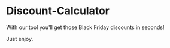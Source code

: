 # Discount-Calculator

With our tool you'll get those Black Friday discounts in seconds!

Just enjoy.
